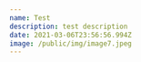 ```yaml
---
name: Test
description: test description
date: 2021-03-06T23:56:56.994Z
image: /public/img/image7.jpeg
---
```

